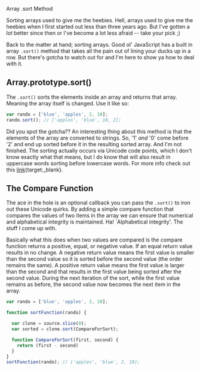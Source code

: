 Array .sort Method

Sorting arrays used to give me the heebies. Hell, arrays used to give me the heebies when I first started out less than 
three years ago. But I've gotten a *lot* better since then or I've become a lot less afraid -- take your pick ;)

Back to the matter at hand; sorting arrays. Good ol' JavaScript has a built in array `.sort()` method that takes all the
pain out of lining your ducks up in a row. But there's gotcha to watch out for and I'm here to show ya how to deal with
it.

## Array.prototype.sort()

The `.sort()` sorts the elements inside an array and returns that array. Meaning the array itself is changed. Use it 
like so:

```javascript
var rando = ['blue', 'apples', 2, 10];
rando.sort(); // ['apples', 'blue', 10, 2];
```

Did you spot the gotcha?? An interesting thing about this method is that the elements of the array are converted to 
strings. So, '1' *and* '0' come before '2' and end up sorted before it in the resulting sorted array. And I'm not finished.
The sorting actually occurs via Unicode code points, which I don't know exactly what that means, but I do know that will
also result in uppercase words sorting before lowercase words. For more info check out this 
[link](https://developer.mozilla.org/en-US/docs/Web/JavaScript/Reference/Global_Objects/Array/sort){target:_blank}.

## The Compare Function

The ace in the hole is an optional callback you can pass the `.sort()` to iron out these Unicode quirks. By adding a 
simple compare function that compares the values of two items in the array we can ensure that numerical and alphabetical
integrity is maintained. Ha! `Alphabetical integrity'. The stuff I come up with.

Basically what this does when two values are compared is the compare function returns a positive, equal, or negative value. 
If an equal return value results in no change. A negative return value means the first value is smaller than the second 
value so it is sorted before the second value (the order remains the same). A positive return value means the first value is 
larger than the second and that results in the first value being sorted after the second value. During the next iteration of 
the sort, while the first value remains as before, the second value now becomes the next item in the array.

```javascript
var rando = ['blue', 'apples', 2, 10];

function sortFunction(rando) {

  var clone = source.slice(0);
  var sorted = clone.sort(CompareForSort);

  function CompareForSort(first, second) {  
    return (first - second)  
  }  
}
sortFunction(rando); // ['apples', 'blue', 2, 10];
```
